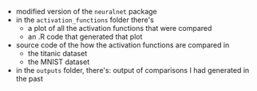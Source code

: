 - modified version of the `neuralnet` package
- in the `activation_functions` folder there's
	-	a plot of all the activation functions that were compared	
	-	an .R code that generated that plot
- source code of the how the activation functions are compared in
	- 	the titanic dataset
	-	the MNIST dataset
- in the `outputs` folder, there's:
	 output of comparisons I had generated in the past
